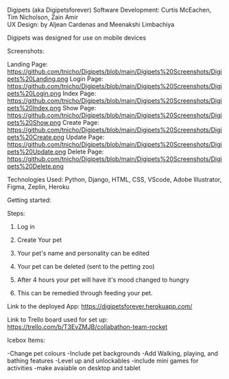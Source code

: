 Digipets (aka Digipetsforever)
Software Development: Curtis McEachen, Tim Nicholson, Zain Amir  
UX Design: by Aljean Cardenas and Meenakshi Limbachiya

Digipets was designed for use on mobile devices

Screenshots:

Landing Page: https://github.com/tnicho/Digipets/blob/main/Digipets%20Screenshots/Digipets%20Landing.png
Login Page: https://github.com/tnicho/Digipets/blob/main/Digipets%20Screenshots/Digipets%20Login.png
Index Page: https://github.com/tnicho/Digipets/blob/main/Digipets%20Screenshots/Digipets%20Index.png
Show Page: https://github.com/tnicho/Digipets/blob/main/Digipets%20Screenshots/Digipets%20Show.png
Create Page: https://github.com/tnicho/Digipets/blob/main/Digipets%20Screenshots/Digipets%20Create.png
Update Page: https://github.com/tnicho/Digipets/blob/main/Digipets%20Screenshots/Digipets%20Update.png
Delete Page: https://github.com/tnicho/Digipets/blob/main/Digipets%20Screenshots/Digipets%20Delete.png


Technologies Used: Python, Django, HTML, CSS, VScode, Adobe Illustrator, Figma, Zeplin, Heroku

Getting started:

Steps:

1) Log in

2) Create Your pet

3) Your pet's name and personality can be edited

4) Your pet can be deleted (sent to the petting zoo)

5) After 4 hours your pet will have it's mood changed to hungry

6) This can be remedied through feeding your pet.



Link to the deployed App: https://digipetsforever.herokuapp.com/

Link to Trello board used for set up: https://trello.com/b/T3EvZMJB/collabathon-team-rocket


Icebox Items:

-Change pet colours
-Include pet backgrounds
-Add Walking, playing, and bathing features
-Level up and unlockables
-include mini games for activities
-make avaiable on desktop and tablet



